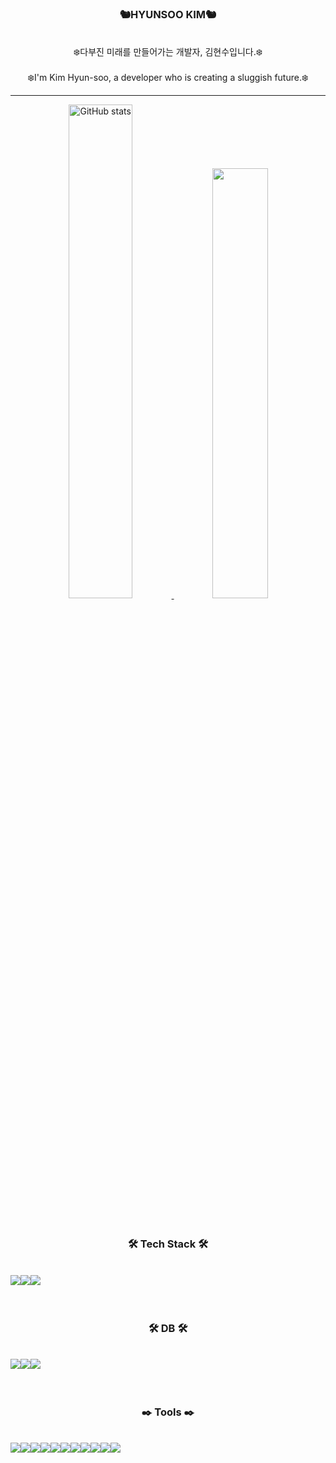 <div align="center">
<h3> 🐿️HYUNSOO KIM🐿️</h3>
  <br>
❄️다부진 미래를 만들어가는 개발자, 김현수입니다.❄️
  <br>
    <br>
❄️I'm Kim Hyun-soo, a developer who is creating a sluggish future.❄️
</div>

<hr>

<div align="center">

 <a href="https://github.com/mini-boo/github-readme-stats">
      <img src="https://github-readme-stats.vercel.app/api?username=mini-boo" alt="GitHub stats" width="45%">
    </a>
    
<a href="https://github.com/mini-boo/github-readme-stats">
  <img src="https://github-readme-stats.vercel.app/api/top-langs/?username=mini-boo&layout=compact"  width="42%">
    </a>
    
</div>

  <br>
    <br>
    
<div align="center">
<h3>
🛠️ Tech Stack 🛠️
</h3>  &nbsp
<div style="display: flex;">  
  <img src="https://img.shields.io/badge/java-%23ED8B00.svg?style=for-the-badge&logo=openjdk&logoColor=white"/>
  <img src="https://img.shields.io/badge/spring-%236DB33F.svg?style=for-the-badge&logo=spring&logoColor=white"/>
  <img src="https://img.shields.io/badge/python-3670A0?style=for-the-badge&logo=python&logoColor=ffdd54"/>
 &nbsp
</div>

<br>
<br>

<h3>
🛠️ DB 🛠️
</h3>  &nbsp
<div style="display: flex;">
    <img src="https://img.shields.io/badge/postgresql-4169E1?style=flat-square&logo=postgresql&logoColor=white"/> 
 <img src="https://img.shields.io/badge/oracle-F80000?style=flat-square&logo=oracle&logoColor=white"/>  
 <img src="https://img.shields.io/badge/mongodb-47A248?style=flat-square&logo=mongodb&logoColor=white"/> 
 &nbsp
</div>

<br>
<br>

<h3>
✒️ Tools ✒️
</h3>  &nbsp
<div style="display: flex;">
  <img src="https://img.shields.io/badge/intellijidea-000000?style=flat-square&logo=intellijidea&logoColor=white"/>
  <img src="https://img.shields.io/badge/eclipse-2C2255?style=flat-square&logo=eclipse&logoColor=white"/>
 <img src="https://img.shields.io/badge/visualstudiocode-007ACC?style=flat-square&logo=visualstudiocode&logoColor=white"/>
    <br>

 <img src="https://img.shields.io/badge/sourcetree-0052CC?style=flat-square&logo=sourcetree&logoColor=white"/>
 <img src="https://img.shields.io/badge/git-F05032?style=flat-square&logo=git&logoColor=white"/>
 <img src="https://img.shields.io/badge/github-181717?style=flat-square&logo=github&logoColor=white"/>
 <img src="https://img.shields.io/badge/notion-000000?style=flat-square&logo=notion&logoColor=white"/>
  <br>
<img src="https://img.shields.io/badge/postman-FF6C37?style=flat-square&logo=postman&logoColor=white"/>
<img src="https://img.shields.io/badge/dbeaver-382923?style=flat-square&logo=dbeaver&logoColor=white"/>
<img src="https://img.shields.io/badge/mobaxterm-382923?style=flat-square&logo=mobaxterm&logoColor=white"/>
 <img src="https://img.shields.io/badge/figma-F24E1E?style=flat-square&logo=figma&logoColor=white"/> 
 &nbsp
</div>

<br>
<br>
</div>
